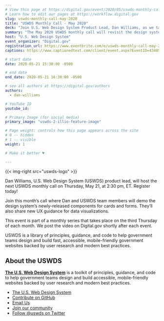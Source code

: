 ```yaml
---
# View this page at https://digital.gov/event/2020/05/uswds-monthly-call-may-2020
# Learn how to edit our pages at https://workflow.digital.gov
slug: uswds-monthly-call-may-2020
title: "USWDS Monthly Call - May 2020"
deck: "Join U.S. Web Design System Product Lead, Dan Williams, as we talk about the design system and answer your questions."
summary: "The May 2020 USWDS monthly call will revisit the design system’s card and forms components, and pay special attention to data visualization."
host: "U.S. Web Design System"
event_organizer: "Digital.gov"
registration_url: https://www.eventbrite.com/e/uswds-monthly-call-may-2020-registration-94024217967
captions: https://www.captionedtext.com/client/event.aspx?EventID=4340554&CustomerID=321

# start date
date: 2020-05-21 15:30:00 -0500

# end date
end_date: 2020-05-21 16:30:00 -0500

# see all authors at https://digital.gov/authors
authors: 
  - dan-williams

# YouTube ID
youtube_id: 

# Primary Image (for social media)
primary_image: "uswds-2-illio-feature-image"

# Page weight: controls how this page appears across the site
# 0 -- hidden
# 1 -- visible
weight: 1

# Make it better ♥

---
```


{{< img-right src="uswds-logo" >}}

Dan Williams, U.S. Web Design System (USWDS) product lead, will host the next USWDS monthly call on Thursday, May 21, at 2:30 pm, ET. Register today!

Join this month’s call where Dan and USWDS team members will demo the design system’s newly-released components for cards and forms. They’ll also share new UX guidance for data visualizations.

This event is part of a monthly series that takes place on the third Thursday of each month. We post the video on Digital.gov shortly after each event.

USWDS is a library of principles, guidance, and code to help government teams design and build fast, accessible, mobile-friendly government websites backed by user research and modern best practices.


## About the USWDS
[**The U.S. Web Design System**](https://designsystem.digital.gov/) is a toolkit of principles, guidance, and code to help government teams design and build accessible, mobile-friendly websites backed by user research and modern best practices.

- [The U.S. Web Design System](https://designsystem.digital.gov/)
- [Contribute on GitHub](https://github.com/uswds/uswds/issues)
- [Email Us](mailto:uswds@support.digitalgov.gov)
- [Join our community](https://digital.gov/communities/uswds/)
- [Follow @uswds on Twitter](https://twitter.com/uswds)
